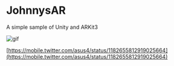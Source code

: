JohnnysAR
===

A simple sample of Unity and ARKit3

![gif](https://i.imgur.com/bnJYqhW.gif)  

[https://mobile.twitter.com/asus4/status/1182655812919025664](https://mobile.twitter.com/asus4/status/1182655812919025664)

